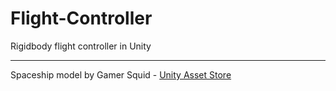 # Flight-Controller
Rigidbody flight controller in Unity  
***
Spaceship model by Gamer Squid - [Unity Asset Store](https://assetstore.unity.com/packages/3d/vehicles/air/space-cruiser-1-124172)
